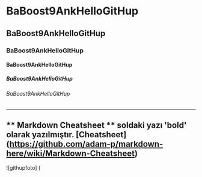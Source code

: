# BaBoost9AnkHelloGitHup
## BaBoost9AnkHelloGitHup
### BaBoost9AnkHelloGitHup
#### BaBoost9AnkHelloGitHup
##### BaBoost9AnkHelloGitHup
###### BaBoost9AnkHelloGitHup
------
** Markdown Cheatsheet ** soldaki yazı 'bold' olarak yazılmıştır. [Cheatsheet] (https://github.com/adam-p/markdown-here/wiki/Markdown-Cheatsheet)
-------
![githupfoto] (
